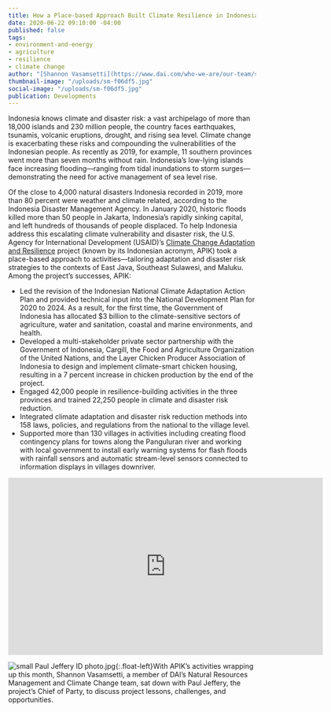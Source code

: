 ```yaml
---
title: How a Place-based Approach Built Climate Resilience in Indonesia
date: 2020-06-22 09:10:00 -04:00
published: false
tags:
- environment-and-energy
- agriculture
- resilience
- climate change
author: "[Shannon Vasamsetti](https://www.dai.com/who-we-are/our-team/shannon-Vasamsetti)"
thumbnail-image: "/uploads/sm-f06df5.jpg"
social-image: "/uploads/sm-f06df5.jpg"
publication: Developments
---
```


Indonesia knows climate and disaster risk: a vast archipelago of more than 18,000 islands and 230 million people, the country faces earthquakes, tsunamis, volcanic eruptions, drought, and rising sea level. Climate change is exacerbating these risks and compounding the vulnerabilities of the Indonesian people. As recently as 2019, for example, 11 southern provinces went more than seven months without rain. Indonesia’s low-lying islands face increasing flooding—ranging from tidal inundations to storm surges—demonstrating the need for active management of sea level rise. 






Of the close to 4,000 natural disasters Indonesia recorded in 2019, more than 80 percent were weather and climate related, according to the Indonesia Disaster Management Agency. In January 2020, historic floods killed more than 50 people in Jakarta, Indonesia’s rapidly sinking capital, and left hundreds of thousands of people displaced. To help Indonesia address this escalating climate vulnerability and disaster risk, the U.S. Agency for International Development (USAID)’s [Climate Change Adaptation and Resilience](https://www.dai.com/our-work/projects/indonesia-apik-adaptasi-perubahan-iklim-dan-ketangguhan-or-climate-change-adaption) project (known by its Indonesian acronym, APIK) took a place-based approach to activities—tailoring adaptation and disaster risk strategies to the contexts of East Java, Southeast Sulawesi, and Maluku. Among the project’s successes, APIK:

* Led the revision of the Indonesian National Climate Adaptation Action Plan and provided technical input into the National Development Plan for 2020 to 2024. As a result, for the first time, the Government of Indonesia has allocated $3 billion to the climate-sensitive sectors of agriculture, water and sanitation, coastal and marine environments, and health. 
* Developed a multi-stakeholder private sector partnership with the Government of Indonesia, Cargill, the Food and Agriculture Organization of the United Nations, and the Layer Chicken Producer Association of Indonesia to design and implement climate-smart chicken housing, resulting in a 7 percent increase in chicken production by the end of the project.
* Engaged 42,000 people in resilience-building activities in the three provinces and trained 22,250 people in climate and disaster risk reduction.
* Integrated climate adaptation and disaster risk reduction methods into 158 laws, policies, and regulations from the national to the village level.
* Supported more than 130 villages in activities including creating flood contingency plans for towns along the Panguluran river and working with local government to install early warning systems for flash floods with rainfall sensors and automatic stream-level sensors connected to information displays in villages downriver.

<iframe src="https://player.vimeo.com/video/430386281" width="640" height="360" frameborder="0" allow="autoplay; fullscreen" allowfullscreen></iframe>

![small Paul Jeffery ID photo.jpg](/uploads/small%20Paul%20Jeffery%20ID%20photo.jpg){:.float-left}With APIK’s activities wrapping up this month, Shannon Vasamsetti, a member of DAI’s Natural Resources Management and Climate Change team, sat down with Paul Jeffery, the project’s Chief of Party, to discuss project lessons, challenges, and opportunities.


